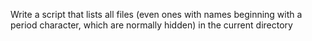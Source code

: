 Write a script that lists all files (even ones with names beginning with a period character, which are normally hidden) in the current directory
